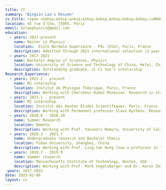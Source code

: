 ```yaml
---
title: CV
summary: "Bingxin Lao's Resume"
cv_title: <span >&nbsp;&nbsp;&nbsp;&nbsp;&nbsp;&nbsp;&nbsp;&nbsp;\u00A0 \u00A0 \u00A0 \u00A0 \u00A0 \u00A0 wfeae sss Bing-Xin Lao</span>
location: 45 rue d'Ulm, 75005, Paris
email: bxlaophysics@gmail.com
education:
  - years: 2021-present
    name: Master in Physics
    location:  École Normale Supérieure - PSL (Ulm), Paris, France
    description: Admitted through 2021 international selection (3-year funded master)
  - years: 2017-2021
    name: Bachelor degree of Sciences, Physics
    location: University of Science and Technology of China, Hefei, China
    description: Outstanding graduate, Ji-Ci Yan's scholarship
Research_Experience: 
  - years: 2022.2 - present
    name: M1 internship
    location: Institut de Physique Théorique, Paris, France
    description: Working with Chercheur Ruben Minasian. Research in string theory, supergravity and anomaly. See Publication [3].
  - years: 2023.1 - present
    name: M2 internship 
    location: Institut des Hautes Études Scientifiques, Paris, France
    description: Working with Permanent professor Slava Rychkov. Research in conformal field theory and conformal bootstrap. See Publication [4].
  - years: 2020.6 - 2020.10
    name: Summer Research
    location: Remote. 
    description: Working with Prof. Yasunori Nomura, University of California, Berkeley. Research in high energy theory.
  - years: 2020.3 - 2021.7
    name: Undergraduate research and Bachelor thesis
    location: Fudan University, Shanghai, China
    description: Working with Prof. Ling-Yan Hung (now a professor in Tsinghua University). Research in condensed matter theory and high energy theory. See Publication [2]
  - years: 2019.7 - 2019.9
    name: Summer research
    location: Massachusetts Institute of Technology, Boston, USA
    description: Working with Prof. Mark Vogelsberger and Dr. Aaron Smith. Research in transfer process of Lyman-alpha radiation. See Publication [1].    
-years: 2017-2023
date: 2023-02-06
layout: cv
---
```


